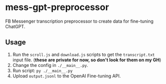 # mess-gpt-preprocessor

FB Messenger transcription preprocessor to create data for fine-tuning ChatGPT.

## Usage

1. Run the `scroll.js` and `download.js` scripts to get the `transcript.txt` input file. (**these are private for now, so don't look for them on my GH**)
2. Change the config in `./__main__.py`.
3. Run script: `py ./__main__.py`
4. Upload `output.jsonl` to the OpenAI Fine-tuning API.
